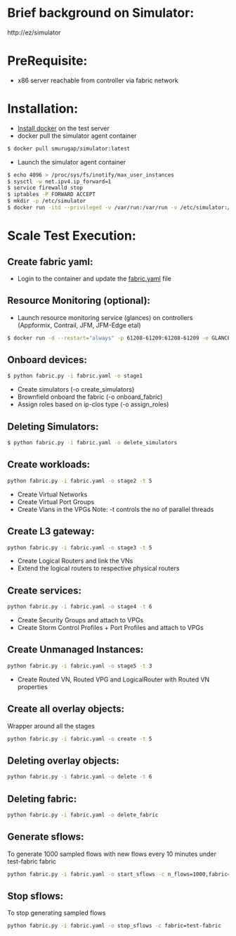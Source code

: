 # Brief background on Simulator:
http://ez/simulator

# PreRequisite:
* x86 server reachable from controller via fabric network

# Installation:
* [Install docker](https://docs.docker.com/engine/install/centos/) on the test server
* docker pull the simulator agent container
```sh
$ docker pull smurugap/simulator:latest
```
* Launch the simulator agent container
```sh
$ echo 4096 > /proc/sys/fs/inotify/max_user_instances
$ sysctl -w net.ipv4.ip_forward=1
$ service firewalld stop
$ iptables -P FORWARD ACCEPT
$ mkdir -p /etc/simulator
$ docker run -itd --privileged -v /var/run:/var/run -v /etc/simulator:/etc/simulator --net host --name simulator-agent smurugap/simulator:latest
```

# Scale Test Execution:
## Create fabric yaml:
* Login to the container and update the [fabric.yaml](https://github.com/smurugap/simulator/blob/master/fabric.yaml) file

## Resource Monitoring (optional):
* Launch resource monitoring service (glances) on controllers (Appformix, Contrail, JFM, JFM-Edge etal)
```sh
$ docker run -d --restart="always" -p 61208-61209:61208-61209 -e GLANCES_OPT="-w" -v /var/run/docker.sock:/var/run/docker.sock:ro --pid host nicolargo/glances
```

## Onboard devices:
```sh
$ python fabric.py -i fabric.yaml -o stage1
```
* Create simulators (-o create_simulators)
* Brownfield onboard the fabric (-o onboard_fabric)
* Assign roles based on ip-clos type (-o assign_roles)

## Deleting Simulators:
```sh
$ python fabric.py -i fabric.yaml -o delete_simulators
```

## Create workloads:
```sh
python fabric.py -i fabric.yaml -o stage2 -t 5
```
* Create Virtual Networks
* Create Virtual Port Groups
* Create Vlans in the VPGs
Note: -t controls the no of parallel threads

## Create L3 gateway:
```sh
python fabric.py -i fabric.yaml -o stage3 -t 5
```
* Create Logical Routers and link the VNs
* Extend the logical routers to respective physical routers

## Create services:
```sh
python fabric.py -i fabric.yaml -o stage4 -t 6
```
* Create Security Groups and attach to VPGs
* Create Storm Control Profiles + Port Profiles and attach to VPGs

## Create Unmanaged Instances:
```sh
python fabric.py -i fabric.yaml -o stage5 -t 3
```
* Create Routed VN, Routed VPG and LogicalRouter with Routed VN properties

## Create all overlay objects:
Wrapper around all the stages
```sh
python fabric.py -i fabric.yaml -o create -t 5
```

## Deleting overlay objects:
```sh
python fabric.py -i fabric.yaml -o delete -t 6
```

## Deleting fabric:
```sh
python fabric.py -i fabric.yaml -o delete_fabric
```

## Generate sflows:
To generate 1000 sampled flows with new flows every 10 minutes under test-fabric fabric
```sh
python fabric.py -i fabric.yaml -o start_sflows -c n_flows=1000,fabric=test-fabric,refresh_interval=10
```

## Stop sflows:
To stop generating sampled flows
```sh
python fabric.py -i fabric.yaml -o stop_sflows -c fabric=test-fabric
```
